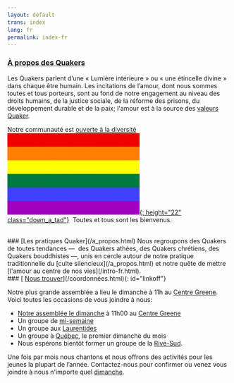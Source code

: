 ```yaml
---
layout: default
trans: index
lang: fr
permalink: index-fr
---
```

### [À propos des Quakers](/intro-fr.html)

Les Quakers parlent d’une « Lumière intérieure » ou « une étincelle divine » dans chaque être humain. Les incitations de l’amour, dont nous sommes toutes et tous porteurs, sont au fond de notre engagement au niveau des droits humains, de la justice sociale, de la réforme des prisons, du développement durable et de la paix; l'amour est à la source des [valeurs Quaker](/intro-fr.html).

Notre communauté est [ouverte à la diversité](/intro-fr.html) &nbsp;[![Drapeau arc-en-ciel](/assets/images/Rainbow-Flag.jpg){: height="22" class="down_a_tad"}](/intro-fr.html) &nbsp;Toutes et tous sont les bienvenus.

<br>
### [Les pratiques Quaker](/a_propos.html)
Nous regroupons des Quakers de toutes tendances&nbsp;—&nbsp; des Quakers athées, des Quakers chrétiens, des Quakers bouddhistes&nbsp;—,&nbsp;unis en cercle autour de notre pratique traditionnelle du [culte silencieux](/a_propos.html) et notre quête de mettre [l'amour au centre de nos vies](/intro-fr.html).

<br>
### [<i class="fas fa-map-marker-alt fa-fw color-1-dark-text"></i> <u>Nous trouver</u>](/coordonnées.html){: id="linkoff"}

Notre plus grande assemblée a lieu le dimanche à 11h au [Centre Greene](/coordonnées.html). Voici toutes les occasions de vous joindre à nous:
* [Notre assemblée le dimanche](/coordonnées.html) à 11h00 au [Centre Greene](/coordonnées.html)
* Un groupe de [mi-semaine](/mi-semaine.html)
* Un groupe aux [Laurentides](/laurentides.html)
* Un groupe à [Québec](/quebec.html), le premier dimanche du mois
* Nous espérons bientôt former un groupe de la [Rive-Sud](/rive-sud.html). 

Une fois par mois nous chantons et nous offrons des activités pour les jeunes la plupart de l’année. Contactez-nous pour confirmer ou venez vous joindre à nous n'importe quel [dimanche](/coordonnées.html).
